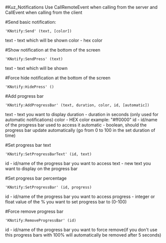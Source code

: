 #Kuz_Notifications
Use CallRemoteEvent when calling from the server and CallEvent when calling from the client



#Send basic notification:
```
'KNotify:Send' (text, [color])
```
text - text which will be shown
color - hex color

#Show notification at the bottom of the screen
```
'KNotify:SendPress' (text)
```
text - text which will be shown

#Force hide notification at the bottom of the screen
```
'KNotify:HidePress' ()
```
#Add progress bar
```
'KNotify:AddProgressBar' (text, duration, color, id, [automatic])
```
text - text you want to display
duration - duration in seconds (only used for automatic notifications)
color - HEX color example: "#ff0000"
id - id/name of the progress bar used to access it 
automatic - boolean, should the progress bar update automatically (go from 0 to 100 in the set duration of time)

#Set progress bar text
```
'KNotify:SetProgressBarText' (id, text)
```
id - id/name of the progress bar you want to access
text - new text you want to display on the progress bar

#Set progress bar percentage
```
'KNotify:SetProgressBar' (id, progress)
```
id - id/name of the progress bar you want to access
progress - integer or float value of the % you want to set progress bar to (0-100)

#Force remove progress bar
```
'KNotify:RemoveProgressBar' (id)
```
id - id/name of the progress bar you want to force remove(if you don't use this progress bars with 100% will automatically be removed after 5 seconds)
